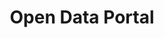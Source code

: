 ---
layout: tool
name: dataportal
title: Open Data Portal
external-url: data.code4sa.org
image: dataportal.png
homepage: true
logo: 
oneliner: A wide range of datasets from medicine prices to civil marriages
opener: Our data portal is home to orphaned or esoteric datasets that you might find difficult to find elsewhere.
tool-info:
- bullet: Search for datasets by category, keyword or type
- bullet: Explore, analyse, visualise and download data
- bullet: Add new datasets by emailing info@openup.org.za
slideshow:
- image: dataportal1.jpg
- image: dataportal2.jpg
- image: dataportal3.jpg
- image: dataportal4.jpg
creators:
- name: adi
collaborators:
- name: Socrata
  image: socrata.png
  external-url: https://socrata.com/
---